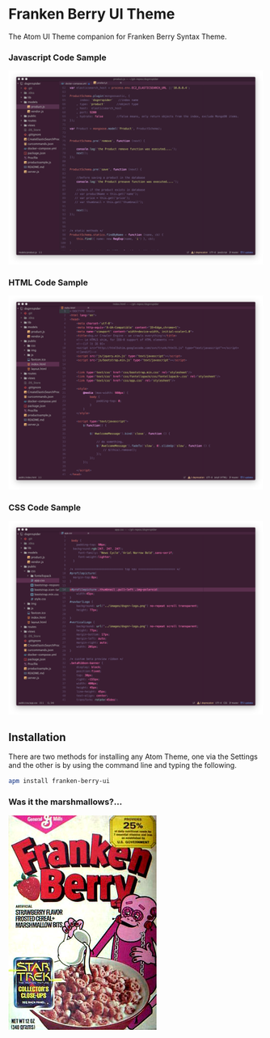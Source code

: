 # Franken Berry UI Theme

The Atom UI Theme companion for Franken Berry Syntax Theme.

### Javascript Code Sample

![](FrankenBerryUIThemeJS.png)

### HTML Code Sample
![](FrankenBerryUIThemeHTML.png)

### CSS Code Sample
![](FrankenBerryUIThemeCSS.png)


## Installation
There are two methods for installing any Atom Theme, one via the Settings and the other is by using the command line and typing the following.

```bash
apm install franken-berry-ui
```

### Was it the marshmallows?...

![](franken.jpg)
